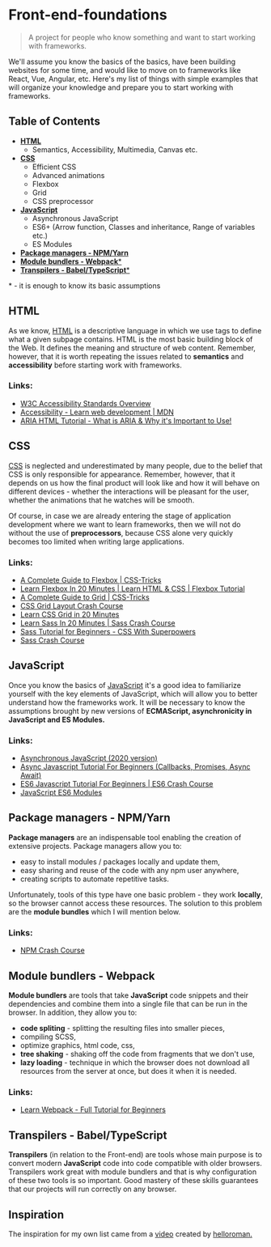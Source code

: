 # Front-end-foundations
> A project for people who know something and want to start working with frameworks.

We'll assume you know the basics of the basics, have been building websites for some time, and would like to move on to frameworks like React, Vue, Angular, etc. Here's my list of things with simple examples that will organize your knowledge and prepare you to start working with frameworks.

## Table of Contents

- [**HTML**](#html)
  - Semantics, Accessibility, Multimedia, Canvas etc.
- [**CSS**](#css)
  - Efficient CSS
  - Advanced animations
  - Flexbox
  - Grid
  - CSS preprocessor
- [**JavaScript**](#javascript)
  - Asynchronous JavaScript
  - ES6+ (Arrow function, Classes and inheritance, Range of variables etc.)
  - ES Modules
 - [**Package managers - NPM/Yarn**](#package-managers---npmyarn)
 - [**Module bundlers - Webpack***](#module-bundlers---webpack)
 - [**Transpilers - Babel/TypeScript***](#transpilers---babeltypescript)

\* - it is enough to know its basic assumptions

## HTML

As we know, [HTML](https://developer.mozilla.org/en-US/docs/Web/HTML) is a descriptive language in which we use tags to define what a given subpage contains. HTML is the most basic building block of the Web. It defines the meaning and structure of web content. Remember, however, that it is worth repeating the issues related to **semantics** and **accessibility** before starting work with frameworks.

### Links:
- [W3C Accessibility Standards Overview](https://www.w3.org/WAI/standards-guidelines/)
- [Accessibility - Learn web development | MDN](https://developer.mozilla.org/en-US/docs/Learn/Accessibility)
- [ARIA HTML Tutorial - What is ARIA & Why it's Important to Use!](https://www.youtube.com/watch?v=0hqhAIjE_8I)

## CSS

[CSS](https://developer.mozilla.org/en-US/docs/Web/CSS) is neglected and underestimated by many people, due to the belief that CSS is only responsible for appearance. Remember, however, that it depends on us how the final product will look like and how it will behave on different devices - whether the interactions will be pleasant for the user, whether the animations that he watches will be smooth.

Of course, in case we are already entering the stage of application development where we want to learn frameworks, then we will not do without the use of **preprocessors**, because CSS alone very quickly becomes too limited when writing large applications.

### Links:
- [A Complete Guide to Flexbox | CSS-Tricks](https://css-tricks.com/snippets/css/a-guide-to-flexbox/)
- [Learn Flexbox In 20 Minutes | Learn HTML & CSS | Flexbox Tutorial](https://www.youtube.com/watch?v=FTlczfR82mQ)
- [A Complete Guide to Grid | CSS-Tricks](https://css-tricks.com/snippets/css/complete-guide-grid/)
- [CSS Grid Layout Crash Course](https://www.youtube.com/watch?v=jV8B24rSN5o)
- [Learn CSS Grid in 20 Minutes](https://www.youtube.com/watch?v=9zBsdzdE4sM)
- [Learn Sass In 20 Minutes | Sass Crash Course](https://www.youtube.com/watch?v=Zz6eOVaaelI)
- [Sass Tutorial for Beginners - CSS With Superpowers](https://www.youtube.com/watch?v=_a5j7KoflTs)
- [Sass Crash Course](https://www.youtube.com/watch?v=nu5mdN2JIwM)

## JavaScript

Once you know the basics of [JavaScript](https://developer.mozilla.org/pl/docs/Web/JavaScript) it's a good idea to familiarize yourself with the key elements of JavaScript, which will allow you to better understand how the frameworks work. It will be necessary to know the assumptions brought by new versions of **ECMAScript, asynchronicity in JavaScript and ES Modules.**

### Links:
- [Asynchronous JavaScript (2020 version)](https://www.youtube.com/watch?v=ZcQyJ-gxke0&list=PL4cUxeGkcC9jx2TTZk3IGWKSbtugYdrlu)
- [Async Javascript Tutorial For Beginners (Callbacks, Promises, Async Await)](https://www.youtube.com/watch?v=_8gHHBlbziw)
- [ES6 Javascript Tutorial For Beginners | ES6 Crash Course](https://www.youtube.com/watch?v=WZQc7RUAg18)
- [JavaScript ES6 Modules](https://www.youtube.com/watch?v=cRHQNNcYf6s)

## Package managers - NPM/Yarn
**Package managers** are an indispensable tool enabling the creation of extensive projects. Package managers allow you to:
- easy to install modules / packages locally and update them,
- easy sharing and reuse of the code with any npm user anywhere,
- creating scripts to automate repetitive tasks.

Unfortunately, tools of this type have one basic problem - they work **locally**, so the browser cannot access these resources. The solution to this problem are the **module bundles** which I will mention below.

### Links:
- [NPM Crash Course](https://www.youtube.com/watch?v=jHDhaSSKmB0)

## Module bundlers - Webpack
**Module bundlers** are tools that take **JavaScript** code snippets and their dependencies and combine them into a single file that can be run in the browser. In addition, they allow you to:
- **code spliting** - splitting the resulting files into smaller pieces,
- compiling SCSS,
- optimize graphics, html code, css,
- **tree shaking** - shaking off the code from fragments that we don't use,
- **lazy loading** - technique in which the browser does not download all resources from the server at once, but does it when it is needed.

### Links:
- [Learn Webpack - Full Tutorial for Beginners](https://www.youtube.com/watch?v=MpGLUVbqoYQ)

## Transpilers - Babel/TypeScript

**Transpilers** (in relation to the Front-end) are tools whose main purpose is to convert modern **JavaScript** code into code compatible with older browsers. Transpilers work great with module bundlers and that is why configuration of these two tools is so important. Good mastery of these skills guarantees that our projects will run correctly on any browser.

## Inspiration

The inspiration for my own list came from a [video](https://www.youtube.com/watch?v=NEb1mt3s_go) created by [helloroman.](https://github.com/helloroman)
